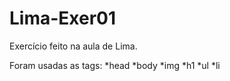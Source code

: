 # Lima-Exer01

Exercício feito na aula de Lima.

Foram usadas as tags:
*head
*body
*img
*h1
*ul
*li
